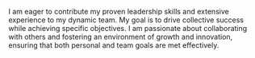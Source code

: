 I am eager to contribute my proven leadership skills and extensive experience to my dynamic team. My goal is to drive collective success while achieving specific objectives. I am passionate about collaborating with others and fostering an environment of growth and innovation, ensuring that both personal and team goals are met effectively.
